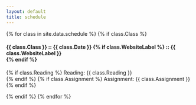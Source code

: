 ```yaml
---
layout: default
title: schedule
---
```


<!--todo: probably make partial template render here-->

{% for class in site.data.schedule %}
{% if class.Class %}
#### {{ class.Class }} :: {{ class.Date }} {% if class.WebsiteLabel %} :: {{ class.WebsiteLabel }} <br/>{% endif %}

{% if class.Reading %} Reading: {{ class.Reading }} <br/>{% endif %}
{% if class.Assignment %} Assignment: {{ class.Assignment }} <br/>{% endif %}

<!--{% if class.Studio %} Studio: {{ class.Studio }} <br/>{% endif %}-->
<!--<p>{{ class.Topic }}</p>-->
<!--{% if class.Notes %} Notes: {{ class.Notes }} <br/>{% endif %}-->

{% endif %}
{% endfor %}
